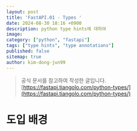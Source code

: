 ```yaml
---
layout: post
title: 'FastAPI.01 - Types '
date: 2024-08-30 18:16 +0900
description: python type hints에 대하여
image:
category: ["python", "fastapi"]
tags: ["type hints", "type annotations"]
published: false
sitemap: true
author: kim-dong-jun99
---
```


> 공식 문서를 참고하여 작성한 글입니다.       
> [https://fastapi.tiangolo.com/python-types/](https://fastapi.tiangolo.com/python-types/)

# 도입 배경
